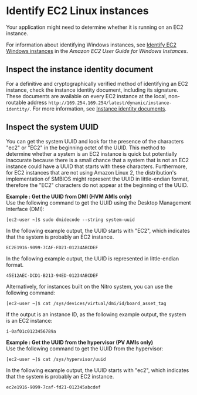 # Identify EC2 Linux instances<a name="identify_ec2_instances"></a>

Your application might need to determine whether it is running on an EC2 instance\.

For information about identifying Windows instances, see [Identify EC2 Windows instances](https://docs.aws.amazon.com/AWSEC2/latest/WindowsGuide/identify_ec2_instances.html) in the *Amazon EC2 User Guide for Windows Instances*\.

## Inspect the instance identity document<a name="inspect-document"></a>

For a definitive and cryptographically verified method of identifying an EC2 instance, check the instance identity document, including its signature\. These documents are available on every EC2 instance at the local, non\-routable address `http://169.254.169.254/latest/dynamic/instance-identity/`\. For more information, see [Instance identity documents](instance-identity-documents.md)\.

## Inspect the system UUID<a name="inspect-uuid"></a>

You can get the system UUID and look for the presence of the characters "ec2" or "EC2" in the beginning octet of the UUID\. This method to determine whether a system is an EC2 instance is quick but potentially inaccurate because there is a small chance that a system that is not an EC2 instance could have a UUID that starts with these characters\. Furthermore, for EC2 instances that are not using Amazon Linux 2, the distribution's implementation of SMBIOS might represent the UUID in little\-endian format, therefore the "EC2" characters do not appear at the beginning of the UUID\.

**Example : Get the UUID from DMI \(HVM AMIs only\)**  
Use the following command to get the UUID using the Desktop Management Interface \(DMI\):  

```
[ec2-user ~]$ sudo dmidecode --string system-uuid
```
In the following example output, the UUID starts with "EC2", which indicates that the system is probably an EC2 instance\.  

```
EC2E1916-9099-7CAF-FD21-01234ABCDEF
```
In the following example output, the UUID is represented in little\-endian format\.  

```
45E12AEC-DCD1-B213-94ED-01234ABCDEF
```
Alternatively, for instances built on the Nitro system, you can use the following command:  

```
[ec2-user ~]$ cat /sys/devices/virtual/dmi/id/board_asset_tag
```
If the output is an instance ID, as the following example output, the system is an EC2 instance:  

```
i-0af01c0123456789a
```

**Example : Get the UUID from the hypervisor \(PV AMIs only\)**  
Use the following command to get the UUID from the hypervisor:  

```
[ec2-user ~]$ cat /sys/hypervisor/uuid
```
In the following example output, the UUID starts with "ec2", which indicates that the system is probably an EC2 instance\.  

```
ec2e1916-9099-7caf-fd21-012345abcdef
```